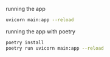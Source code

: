 running the app

```bash
uvicorn main:app --reload
```

running the app with poetry

```bash
poetry install
poetry run uvicorn main:app --reload
```
